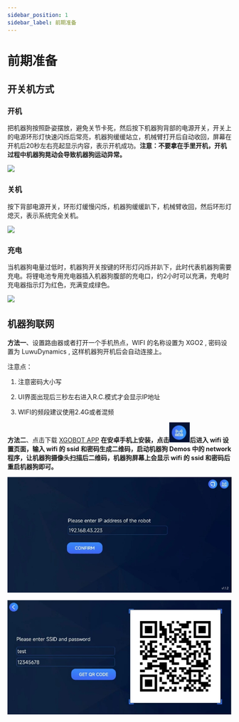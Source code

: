 ```yaml
---
sidebar_position: 1
sidebar_label: 前期准备
---
```


# 前期准备

## 开关机方式

### 开机

把机器狗按照卧姿摆放，避免关节卡死，然后按下机器狗背部的电源开关，开关上的电源环形灯快速闪烁后常亮，机器狗缓缓站立，机械臂打开后自动收回，屏幕在开机后20秒左右亮起显示内容，表示开机成功。**注意：不要拿在手里开机，开机过程中机器狗晃动会导致机器狗运动异常。**

![](./../images/cm4-xgo-inspection-01.gif)

### 关机

按下背部电源开关，环形灯缓慢闪烁，机器狗缓缓趴下，机械臂收回，然后环形灯熄灭，表示系统完全关机。

![](./../images/cm4-xgo-inspection-02.gif)

### 充电

当机器狗电量过低时，机器狗开关按键的环形灯闪烁并趴下，此时代表机器狗需要充电。将锂电池专用充电器插入机器狗腹部的充电口，约2小时可以充满，充电时充电器指示灯为红色，充满变成绿色。

![](./../images/cm4-xgo-preparation-04.gif)

## 机器狗联网

**方法一**、设置路由器或者打开一个手机热点，WIFI 的名称设置为 XGO2 , 密码设置为 LuwuDynamics , 这样机器狗开机后会自动连接上。

注意点：

1. 注意密码大小写

2. UI界面出现后三秒左右进入R.C.模式才会显示IP地址

3. WIFI的频段建议使用2.4G或者混频



**方法二**、点击下载 [XGOBOT APP](https://pan.baidu.com/s/16TQQ3AEBwlI37oNj0oQOzA?pwd=d4qa) **在安卓手机上安装，点击![](./../images/cm4-xgo-preparation-03.png)后进入 wifi 设置页面，输入 wifi 的 ssid 和密码生成二维码，启动机器狗 Demos 中的 network 程序，让机器狗摄像头扫描后二维码，机器狗屏幕上会显示 wifi 的 ssid 和密码后重启机器狗即可。**

![](./../images/cm4-xgo-preparation-01.png)

![](./../images/cm4-xgo-preparation-02.png)

